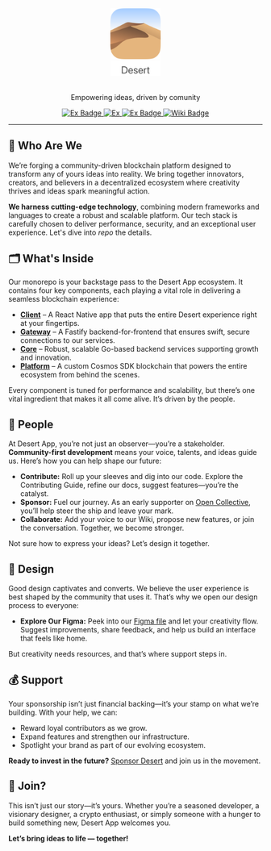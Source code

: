 <div align="center">
  <picture>
    <source srcset="/.github/assets/logo/ios-dark.svg" media="(prefers-color-scheme: dark)">
    <img width="20%" src="/.github/assets/logo/ios-light.svg" alt="Desert logo">
  </picture>
  <br />
  <picture>
    <source srcset="/.github/assets/logo/title-ios-dark.svg" media="(prefers-color-scheme: dark)">
    <img width="20%" src="/.github/assets/logo/title-ios-light.svg" alt="Desert logo">
  </picture>
</div>
<br/>
<p align="center">
  Empowering ideas, driven by comunity
</p>
<p align="center">
  <a href="https://github.com/DesertApp/desert/wiki">
    <img src="https://img.shields.io/badge/just%20the%20message-8A2BE2" alt="Ex Badge">
  </a>
  <a href="https://github.com/DesertApp/desert/wiki">
    <img src="https://img.shields.io/badge/view-wiki-green.svg" alt="Ex">
  </a>
  <a href="https://github.com/DesertApp/desert/wiki">
    <img src="https://img.shields.io/badge/just%20the%20message-8A2BE2" alt="Ex Badge">
  </a>
  <a href="https://github.com/DesertApp/desert/wiki">
    <img src="https://img.shields.io/badge/view-wiki-green.svg" alt="Wiki Badge">
  </a>
</p>

---

## 🚀 Who Are We

We’re forging a community-driven blockchain platform designed to transform any of yours ideas into reality. We bring together innovators, creators, and believers in a decentralized ecosystem where creativity thrives and ideas spark meaningful action.

**We harness cutting-edge technology**, combining modern frameworks and languages to create a robust and scalable platform. Our tech stack is carefully chosen to deliver performance, security, and an exceptional user experience. Let's dive into *repo* the details.

## 🗂️ What's Inside

Our monorepo is your backstage pass to the Desert App ecosystem. It contains four key components, each playing a vital role in delivering a seamless blockchain experience:

- **[Client](./client/README.md)** – A React Native app that puts the entire Desert experience right at your fingertips.
- **[Gateway](./gateway/README.md)** – A Fastify backend-for-frontend that ensures swift, secure connections to our services.
- **[Core](./core/README.md)** – Robust, scalable Go-based backend services supporting growth and innovation.
- **[Platform](./platform/README.md)** – A custom Cosmos SDK blockchain that powers the entire ecosystem from behind the scenes.

Every component is tuned for performance and scalability, but there’s one vital ingredient that makes it all come alive. It’s driven by the people.

## 🌟 People

At Desert App, you’re not just an observer—you’re a stakeholder. **Community-first development** means your voice, talents, and ideas guide us. Here’s how you can help shape our future:

- **Contribute:** Roll up your sleeves and dig into our code. Explore the Contributing Guide, refine our docs, suggest features—you’re the catalyst.
- **Sponsor:** Fuel our journey. As an early supporter on [Open Collective](https://opencollective.com/desert), you’ll help steer the ship and leave your mark.
- **Collaborate:** Add your voice to our Wiki, propose new features, or join the conversation. Together, we become stronger.

Not sure how to express your ideas? Let’s design it together.

## 🎨 Design

Good design captivates and converts. We believe the user experience is best shaped by the community that uses it. That’s why we open our design process to everyone:

- **Explore Our Figma:** Peek into our [Figma file](#) and let your creativity flow. Suggest improvements, share feedback, and help us build an interface that feels like home.
  
But creativity needs resources, and that’s where support steps in.

## 💰 Support

Your sponsorship isn’t just financial backing—it’s your stamp on what we’re building. With your help, we can:

- Reward loyal contributors as we grow.
- Expand features and strengthen our infrastructure.
- Spotlight your brand as part of our evolving ecosystem.

**Ready to invest in the future?** [Sponsor Desert](https://opencollective.com/desert) and join us in the movement.

## 🌵 Join?

This isn’t just our story—it’s yours. Whether you’re a seasoned developer, a visionary designer, a crypto enthusiast, or simply someone with a hunger to build something new, Desert App welcomes you.

**Let’s bring ideas to life — together!**
